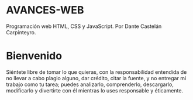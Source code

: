 # AVANCES-WEB
Programación web HTML, CSS y JavaScript.
Por Dante Castelán Carpinteyro.
# Bienvenido
Siéntete libre de tomar lo que quieras, con la responsabilidad entendida de no llevar a cabo plagio alguno, dar crédito, citar la fuente, y no entregar mi trabajo como tu tarea; puedes analizarlo, comprenderlo, descargarlo, modificarlo y divertirte con él mientras lo uses responsable y éticamente.
